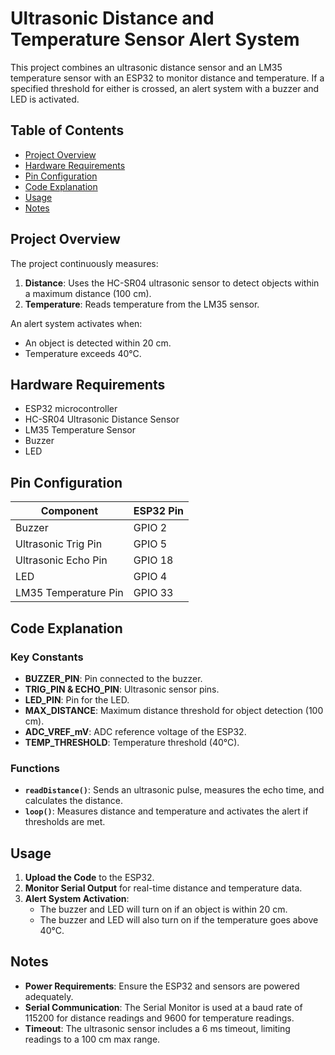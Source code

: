 # Ultrasonic Distance and Temperature Sensor Alert System

This project combines an ultrasonic distance sensor and an LM35 temperature sensor with an ESP32 to monitor distance and temperature. If a specified threshold for either is crossed, an alert system with a buzzer and LED is activated.

## Table of Contents

- [Project Overview](#project-overview)
- [Hardware Requirements](#hardware-requirements)
- [Pin Configuration](#pin-configuration)
- [Code Explanation](#code-explanation)
- [Usage](#usage)
- [Notes](#notes)

## Project Overview

The project continuously measures:
1. **Distance**: Uses the HC-SR04 ultrasonic sensor to detect objects within a maximum distance (100 cm).
2. **Temperature**: Reads temperature from the LM35 sensor.

An alert system activates when:
- An object is detected within 20 cm.
- Temperature exceeds 40°C.

## Hardware Requirements

- ESP32 microcontroller
- HC-SR04 Ultrasonic Distance Sensor
- LM35 Temperature Sensor
- Buzzer
- LED

## Pin Configuration

| Component            | ESP32 Pin |
|----------------------|-----------|
| Buzzer               | GPIO 2    |
| Ultrasonic Trig Pin  | GPIO 5    |
| Ultrasonic Echo Pin  | GPIO 18   |
| LED                  | GPIO 4    |
| LM35 Temperature Pin | GPIO 33   |

## Code Explanation

### Key Constants

- **BUZZER_PIN**: Pin connected to the buzzer.
- **TRIG_PIN & ECHO_PIN**: Ultrasonic sensor pins.
- **LED_PIN**: Pin for the LED.
- **MAX_DISTANCE**: Maximum distance threshold for object detection (100 cm).
- **ADC_VREF_mV**: ADC reference voltage of the ESP32.
- **TEMP_THRESHOLD**: Temperature threshold (40°C).

### Functions

- **`readDistance()`**: Sends an ultrasonic pulse, measures the echo time, and calculates the distance.
- **`loop()`**: Measures distance and temperature and activates the alert if thresholds are met.

## Usage

1. **Upload the Code** to the ESP32.
2. **Monitor Serial Output** for real-time distance and temperature data.
3. **Alert System Activation**:
   - The buzzer and LED will turn on if an object is within 20 cm.
   - The buzzer and LED will also turn on if the temperature goes above 40°C.

## Notes

- **Power Requirements**: Ensure the ESP32 and sensors are powered adequately.
- **Serial Communication**: The Serial Monitor is used at a baud rate of 115200 for distance readings and 9600 for temperature readings.
- **Timeout**: The ultrasonic sensor includes a 6 ms timeout, limiting readings to a 100 cm max range.


